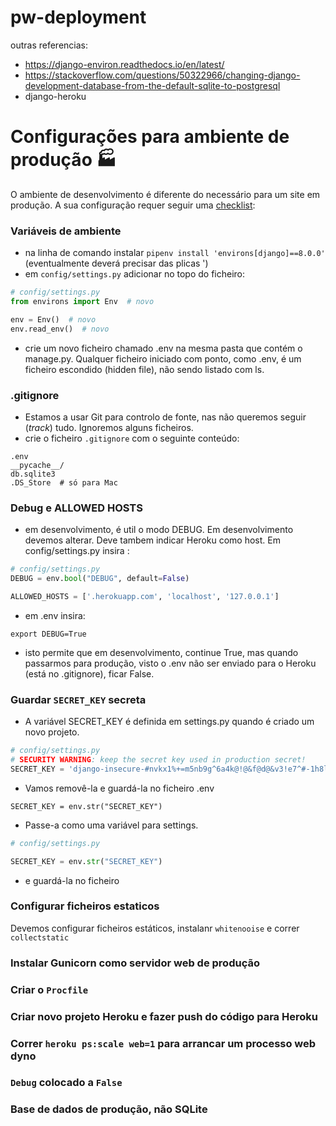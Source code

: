 # pw-deployment

outras referencias:
* https://django-environ.readthedocs.io/en/latest/
* https://stackoverflow.com/questions/50322966/changing-django-development-database-from-the-default-sqlite-to-postgresql
* django-heroku

# Configurações para ambiente de produção 🏭
O ambiente de desenvolvimento é diferente do necessário para um site em produção. A sua configuração requer seguir uma [checklist](https://docs.djangoproject.com/en/3.2/howto/deployment/checklist/):

### Variáveis de ambiente
* na linha de comando instalar `pipenv install 'environs[django]==8.0.0'`  (eventualmente deverá precisar das plicas ')
* em `config/settings.py` adicionar no topo do ficheiro:
```python
# config/settings.py
from environs import Env  # novo

env = Env()  # novo
env.read_env()  # novo
```
* crie um novo ficheiro chamado .env na mesma pasta que contém o manage.py. Qualquer ficheiro iniciado com ponto, como .env, é um ficheiro escondido (hidden file), não sendo listado com ls.


### .gitignore
* Estamos a usar Git para controlo de fonte, nas não queremos seguir (*track*) tudo. Ignoremos alguns ficheiros.
* crie o ficheiro `.gitignore` com o seguinte conteúdo:
```
.env
__pycache__/
db.sqlite3
.DS_Store  # só para Mac
```


### Debug e ALLOWED HOSTS
* em desenvolvimento, é util o modo DEBUG. Em desenvolvimento devemos alterar. Deve tambem indicar Heroku como host. Em config/settings.py insira :
```python
# config/settings.py
DEBUG = env.bool("DEBUG", default=False)

ALLOWED_HOSTS = ['.herokuapp.com', 'localhost', '127.0.0.1']
```
* em .env insira:
```
export DEBUG=True 
```
* isto permite que em desenvolvimento, continue True, mas quando passarmos para produção, visto o .env não ser enviado para o Heroku (está no .gitignore), ficar False.


### Guardar `SECRET_KEY` secreta
* A variável SECRET_KEY é definida em settings.py quando é criado um novo projeto. 
```python
# config/settings.py
# SECURITY WARNING: keep the secret key used in production secret!
SECRET_KEY = 'django-insecure-#nvkx1%+=m5nb9g^6a4k@!@&f@d@&v3!e7^#-1h8lo#)f9r9qy'

```

* Vamos removê-la e guardá-la no ficheiro .env
```
SECRET_KEY = env.str("SECRET_KEY")
```


* Passe-a como uma variável para settings. 
```python
# config/settings.py

SECRET_KEY = env.str("SECRET_KEY")
```
* e guardá-la no ficheiro

### Configurar ficheiros estaticos
Devemos configurar ficheiros estáticos, instalanr `whitenooise` e correr `collectstatic`



### Instalar Gunicorn como servidor web de produção

### Criar o `Procfile`

### Criar novo projeto Heroku e fazer push do código para Heroku

### Correr `heroku ps:scale web=1` para arrancar um processo web dyno

### `Debug` colocado a `False`


### Base de dados de produção, não SQLite
